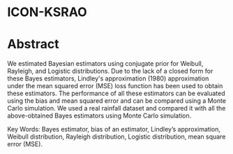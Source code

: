 # ICON-KSRAO

# Abstract

We estimated Bayesian estimators using conjugate prior for Weibull, Rayleigh, and Logistic distributions. Due to the lack of a closed form for these Bayes estimators, Lindley's approximation (1980) approximation under the mean squared error (MSE) loss function has been used to obtain these estimators. The performance of all these estimators can be evaluated using the bias and mean squared error and can be compared using a Monte Carlo simulation. We used a real rainfall dataset and compared it with all the above-obtained Bayes estimators using Monte Carlo simulation.

Key Words: Bayes estimator, bias of an estimator, Lindley’s approximation, Weibull distribution, Rayleigh distribution, Logistic distribution, mean square error (MSE).
